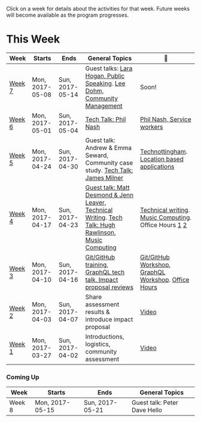 Click on a week for details about the activities for that week. Future weeks will become available as the program progresses.

# This Week

Week                      | Starts            | Ends             | General Topics                                   | :movie_camera:
---                       | ---               | ---              | ---                                              | ---
[Week 7](https://github.com/campus-experts/spring-2017/blob/master/todos/week-7.md)                    | Mon, 2017-05-08   | Sun, 2017-05-14  | Guest talks: [Lara Hogan, Public Speaking](https://www.timeanddate.com/worldclock/converter.html?iso=20170510T160000&p1=136&p2=224&p3=75&p4=179&p5=2408&p6=241&p7=47&p8=37&p9=267). [Lee Dohm, Community Management](https://www.timeanddate.com/worldclock/converter.html?iso=20170511T160000&p1=136&p2=224&p3=179&p4=75&p5=tz_mut&p6=267&p7=37&p8=47&p9=2408&p10=241) | Soon!
[Week 6](https://github.com/campus-experts/spring-2017/blob/master/todos/week-6.md)                    | Mon, 2017-05-01   | Sun, 2017-05-04  | [Tech Talk: Phil Nash](https://github.com/campus-experts/spring-2017/issues/48) | [Phil Nash, Service workers](https://www.dropbox.com/s/a54bjekn69n848a/philnashserviceworkers.mp4?dl=0)
[Week 5](https://github.com/campus-experts/spring-2017/blob/master/todos/week-5.md)                    | Mon, 2017-04-24   | Sun, 2017-04-30  | Guest talk: Andrew & Emma Seward, Community case study. [Tech Talk: James Milner](https://github.com/campus-experts/spring-2017/issues/39) | [Technottingham](https://www.dropbox.com/s/b1s37d9tbpmtrok/technottingham.mp4?dl=0). [Location based applications](https://www.dropbox.com/s/gkxfg9sgb8vmxjz/jamesmilnertalk.mp4?dl=0)
[Week 4](todos/week-4.md)                    | Mon, 2017-04-17   | Sun, 2017-04-23  | [Guest talk: Matt Desmond & Jenn Leaver, Technical Writing](https://github.com/campus-experts/spring-2017/issues/25). [Tech Talk: Hugh Rawlinson, Music Computing](https://github.com/campus-experts/spring-2017/issues/28) | [Technical writing](https://www.dropbox.com/s/8mk2lfcrvmj02cb/week4.mp4?dl=0). [Music Computing](https://www.dropbox.com/s/yivpltknazr185h/hughmusic.mp4?dl=0). Office Hours [1](https://www.dropbox.com/s/w13ume3iy8dgb42/week4-19th.mp4?dl=0) [2](https://www.dropbox.com/s/6qhea1t6o9e8gef/week4-19th2.mp4?dl=0)|
[Week 3](todos/week-3.md)                    | Mon, 2017-04-10   | Sun, 2017-04-16  | [Git/GitHub training](https://github.com/campus-experts/spring-2017/issues/22), [GraphQL tech talk, Impact proposal reviews](https://github.com/campus-experts/spring-2017/issues/12) | [Git/GitHub Workshop](https://www.dropbox.com/s/086yd5pq0m3e82f/gittalkcut.mp4?dl=0), [GraphQL Workshop](https://www.dropbox.com/s/nb6n9f9kr8nre1a/graphql.mp4?dl=0). [Office Hours](https://www.dropbox.com/s/luey2g2cq0ou6dg/week3-officehours.mp4?dl=0)
[Week 2](todos/week-2.md)                    | Mon, 2017-04-03   | Sun, 2017-04-07  | Share assessment results & introduce impact proposal | [Video](https://www.dropbox.com/s/onvv9hdqwgptpww/week2.mp4?dl=0)
[Week 1](todos/week-1.md) | Mon, 2017-03-27  | Sun, 2017-04-02  | Introductions, logistics, community assessment   | [Video](https://www.dropbox.com/s/3anmr8othdfa2vy/29thMarch2017Spring.mp4?dl=0)

### Coming Up

Week                      | Starts            | Ends             | General Topics
---                       | ---               | ---              | ---
Week 8                    | Mon, 2017-05-15   | Sun, 2017-05-21  | Guest talk: Peter Dave Hello
